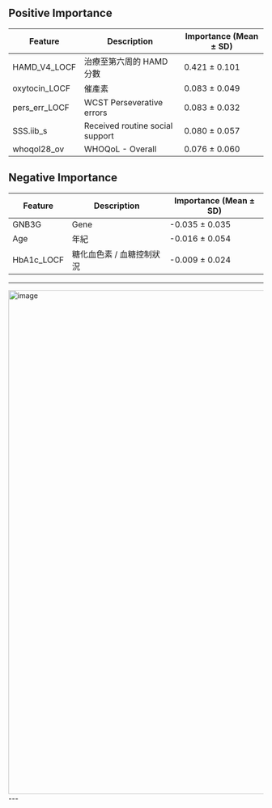 ## Positive Importance
| Feature                | Description                           | Importance (Mean ± SD) |
|-------------------------|---------------------------------------|-------------------------|
| HAMD_V4_LOCF            | 治療至第六周的 HAMD 分數              | 0.421 ± 0.101           |
| oxytocin_LOCF           | 催產素                                | 0.083 ± 0.049           |
| pers_err_LOCF           | WCST Perseverative errors             | 0.083 ± 0.032           |
| SSS.iib_s               | Received routine social support       | 0.080 ± 0.057           |
| whoqol28_ov             | WHOQoL - Overall                      | 0.076 ± 0.060           |

## Negative Importance
| Feature      | Description                | Importance (Mean ± SD) |
|--------------|----------------------------|-------------------------|
| GNB3G        | Gene                       | -0.035 ± 0.035          |
| Age          | 年紀                        | -0.016 ± 0.054          |
| HbA1c_LOCF   | 糖化血色素 / 血糖控制狀況   | -0.009 ± 0.024          |

---
<img width="1832" height="996" alt="image" src="https://github.com/user-attachments/assets/b5a59b5f-c3a9-459b-bb9d-9647b0a13633" />
---
